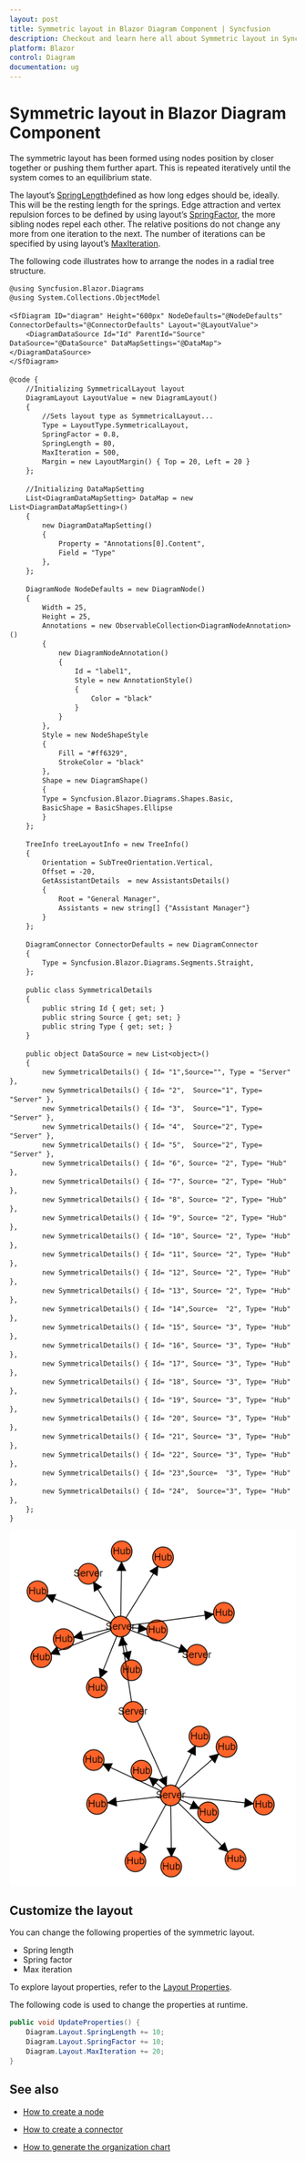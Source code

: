 ```yaml
---
layout: post
title: Symmetric layout in Blazor Diagram Component | Syncfusion
description: Checkout and learn here all about Symmetric layout in Syncfusion Blazor Diagram component and much more.
platform: Blazor
control: Diagram
documentation: ug
---
```


# Symmetric layout in Blazor Diagram Component

The symmetric layout has been formed using nodes position by closer together or pushing them further apart. This is repeated iteratively until the system comes to an equilibrium state.

The layout’s [SpringLength](https://help.syncfusion.com/cr/blazor/Syncfusion.Blazor.Diagrams.DiagramLayout.html#Syncfusion_Blazor_Diagrams_DiagramLayout_SpringLength)defined as how long edges should be, ideally. This will be the resting length for the springs. Edge attraction and vertex repulsion forces to be defined by using layout’s [SpringFactor](https://help.syncfusion.com/cr/blazor/Syncfusion.Blazor.Diagrams.DiagramLayout.html#Syncfusion_Blazor_Diagrams_DiagramLayout_SpringFactor), the more sibling nodes repel each other. The relative positions do not change any more from one iteration to the next. The number of iterations can be specified by using layout’s [MaxIteration](https://help.syncfusion.com/cr/blazor/Syncfusion.Blazor.Diagrams.DiagramLayout.html#Syncfusion_Blazor_Diagrams_DiagramLayout_MaxIteration).

The following code illustrates how to arrange the nodes in a radial tree structure.

```cshtml
@using Syncfusion.Blazor.Diagrams
@using System.Collections.ObjectModel

<SfDiagram ID="diagram" Height="600px" NodeDefaults="@NodeDefaults" ConnectorDefaults="@ConnectorDefaults" Layout="@LayoutValue">
    <DiagramDataSource Id="Id" ParentId="Source" DataSource="@DataSource" DataMapSettings="@DataMap"></DiagramDataSource>
</SfDiagram>

@code {
    //Initializing SymmetricalLayout layout
    DiagramLayout LayoutValue = new DiagramLayout()
    {
        //Sets layout type as SymmetricalLayout...
        Type = LayoutType.SymmetricalLayout,
        SpringFactor = 0.8,
        SpringLength = 80,
        MaxIteration = 500,
        Margin = new LayoutMargin() { Top = 20, Left = 20 }
    };

    //Initializing DataMapSetting
    List<DiagramDataMapSetting> DataMap = new List<DiagramDataMapSetting>()
    {
        new DiagramDataMapSetting() 
        { 
            Property = "Annotations[0].Content",
            Field = "Type" 
        },
    };

    DiagramNode NodeDefaults = new DiagramNode()
    {
        Width = 25,
        Height = 25,
        Annotations = new ObservableCollection<DiagramNodeAnnotation>() 
        { 
            new DiagramNodeAnnotation() 
            {
                Id = "label1", 
                Style = new AnnotationStyle() 
                {
                    Color = "black"
                }
            }
        },
        Style = new NodeShapeStyle 
        {
            Fill = "#ff6329", 
            StrokeColor = "black"
        },
        Shape = new DiagramShape() 
        {
        Type = Syncfusion.Blazor.Diagrams.Shapes.Basic,
        BasicShape = BasicShapes.Ellipse
        }
    };

    TreeInfo treeLayoutInfo = new TreeInfo()
    {
        Orientation = SubTreeOrientation.Vertical,
        Offset = -20,
        GetAssistantDetails  = new AssistantsDetails()
        {
            Root = "General Manager",
            Assistants = new string[] {"Assistant Manager"}
        }
    };

    DiagramConnector ConnectorDefaults = new DiagramConnector
    {
        Type = Syncfusion.Blazor.Diagrams.Segments.Straight,
    };

    public class SymmetricalDetails
    {
        public string Id { get; set; }
        public string Source { get; set; }
        public string Type { get; set; }
    }

    public object DataSource = new List<object>()
    {
        new SymmetricalDetails() { Id= "1",Source="", Type = "Server" },
        new SymmetricalDetails() { Id= "2",  Source="1", Type= "Server" },
        new SymmetricalDetails() { Id= "3",  Source="1", Type= "Server" },
        new SymmetricalDetails() { Id= "4",  Source="2", Type= "Server" },
        new SymmetricalDetails() { Id= "5",  Source="2", Type= "Server" },
        new SymmetricalDetails() { Id= "6", Source= "2", Type= "Hub" },
        new SymmetricalDetails() { Id= "7", Source= "2", Type= "Hub" },
        new SymmetricalDetails() { Id= "8", Source= "2", Type= "Hub" },
        new SymmetricalDetails() { Id= "9", Source= "2", Type= "Hub" },
        new SymmetricalDetails() { Id= "10", Source= "2", Type= "Hub" },
        new SymmetricalDetails() { Id= "11", Source= "2", Type= "Hub" },
        new SymmetricalDetails() { Id= "12", Source= "2", Type= "Hub" },
        new SymmetricalDetails() { Id= "13", Source= "2", Type= "Hub" },
        new SymmetricalDetails() { Id= "14",Source=  "2", Type= "Hub" },
        new SymmetricalDetails() { Id= "15", Source= "3", Type= "Hub" },
        new SymmetricalDetails() { Id= "16", Source= "3", Type= "Hub" },
        new SymmetricalDetails() { Id= "17", Source= "3", Type= "Hub" },
        new SymmetricalDetails() { Id= "18", Source= "3", Type= "Hub" },
        new SymmetricalDetails() { Id= "19", Source= "3", Type= "Hub" },
        new SymmetricalDetails() { Id= "20", Source= "3", Type= "Hub" },
        new SymmetricalDetails() { Id= "21", Source= "3", Type= "Hub" },
        new SymmetricalDetails() { Id= "22", Source= "3", Type= "Hub" },
        new SymmetricalDetails() { Id= "23",Source=  "3", Type= "Hub" },
        new SymmetricalDetails() { Id= "24",  Source="3", Type= "Hub" },
    };
}
```

![SymmetricalLayout](../images/symmetricallayout.png)

## Customize the layout

You can change the following properties of the symmetric layout.

* Spring length
* Spring factor
* Max iteration

To explore layout properties, refer to the [Layout Properties](https://help.syncfusion.com/cr/blazor/Syncfusion.Blazor.Diagrams.DiagramLayout.html).

The following code is used to change the properties at runtime.

```csharp
public void UpdateProperties() {
    Diagram.Layout.SpringLength += 10;
    Diagram.Layout.SpringFactor += 10;
    Diagram.Layout.MaxIteration += 20;
}
```

## See also

* [How to create a node](../nodes/nodes)

* [How to create a connector](../connectors/connectors)

* [How to generate the organization chart](./organizational-chart)
